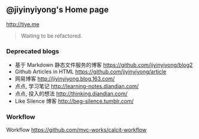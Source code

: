 
@jiyinyiyong's Home page
------

http://tiye.me

> Waiting to be refactored.

[Kuazu]: http://weibo.com/vvvvvhuahua
[leaf]: http://lxtvvv.tuchong.com/2159629/

### Deprecated blogs

* 基于 Markdown 静态文件服务的博客 https://github.com/jiyinyiyong/blog2
* Github Articles in HTML https://github.com/jiyinyiyong/article
* 网易博客 http://jiyinyiyong.blog.163.com/
* 点点, 学习笔记 http://learning-notes.diandian.com/
* 点点, 投入的想法 http://thinking.diandian.com/
* Like Silence 博客 http://beg-silence.tumblr.com/

### Workflow

Workflow https://github.com/mvc-works/calcit-workflow
